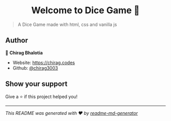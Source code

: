 <h1 align="center">Welcome to Dice Game 👋</h1>
<p>
</p>

> A Dice Game made with html, css and vanilla js

## Author

👤 **Chirag Bhalotia**

* Website: https://chirag.codes
* Github: [@chirag3003](https://github.com/chirag3003)

## Show your support

Give a ⭐️ if this project helped you!

***
_This README was generated with ❤️ by [readme-md-generator](https://github.com/kefranabg/readme-md-generator)_
